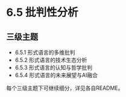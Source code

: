 # 6.5 批判性分析

## 三级主题

- 6.5.1 形式语言的多维批判
- 6.5.2 形式语言的技术生态分析
- 6.5.3 形式语言的认知与哲学批判
- 6.5.4 形式语言的未来展望与AI融合

每个三级主题下可继续细分，详见各自README。 